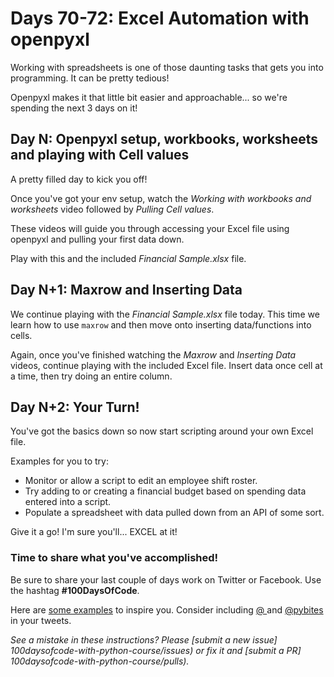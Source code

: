 # Days 70-72: Excel Automation with openpyxl

Working with spreadsheets is one of those daunting tasks that gets you into programming. It can be pretty tedious!

Openpyxl makes it that little bit easier and approachable... so we're spending the next 3 days on it!


## Day N: Openpyxl setup, workbooks, worksheets and playing with Cell values

A pretty filled day to kick you off!

Once you've got your env setup, watch the *Working with workbooks and worksheets* video followed by *Pulling Cell values*.

These videos will guide you through accessing your Excel file using openpyxl and pulling your first data down.

Play with this and the included *Financial Sample.xlsx* file.


## Day N+1: Maxrow and Inserting Data

We continue playing with the *Financial Sample.xlsx* file today. This time we learn how to use `maxrow` and then move onto inserting data/functions into cells.

Again, once you've finished watching the *Maxrow* and *Inserting Data* videos, continue playing with the included Excel file. Insert data once cell at a time, then try doing an entire column.


## Day N+2: Your Turn!

You've got the basics down so now start scripting around your own Excel file.

Examples for you to try:

- Monitor or allow a script to edit an employee shift roster.
- Try adding to or creating a financial budget based on spending data entered into a script.
- Populate a spreadsheet with data pulled down from an API of some sort.

Give it a go! I'm sure you'll... EXCEL at it!


### Time to share what you've accomplished!

Be sure to share your last couple of days work on Twitter or Facebook. Use the hashtag **#100DaysOfCode**. 

Here are [some examples](https://twitter.com/search?q=%23100DaysOfCode) to inspire you. Consider including [@  ](https://twitter.com/  ) and [@pybites](https://twitter.com/pybites) in your tweets.

*See a mistake in these instructions? Please [submit a new issue] 100daysofcode-with-python-course/issues) or fix it and [submit a PR] 100daysofcode-with-python-course/pulls).*